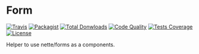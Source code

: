 Form
====

[![Travis](https://img.shields.io/travis/juniwalk/form.svg?style=flat-square)](https://travis-ci.org/juniwalk/form)
[![Packagist](https://img.shields.io/packagist/v/juniwalk/form.svg?style=flat-square)](https://github.com/juniwalk/form/releases)
[![Total Donwloads](https://img.shields.io/packagist/dt/juniwalk/form.svg?style=flat-square)](https://packagist.org/packages/juniwalk/form)
[![Code Quality](https://img.shields.io/scrutinizer/g/juniwalk/form.svg?style=flat-square)](https://scrutinizer-ci.com/g/juniwalk/form/)
[![Tests Coverage](https://img.shields.io/scrutinizer/coverage/g/juniwalk/form.svg?style=flat-square)](https://scrutinizer-ci.com/g/juniwalk/form/)
[![License](https://img.shields.io/packagist/l/juniwalk/form.svg?style=flat-square)](https://mit-license.org)

Helper to use nette/forms as a components.
